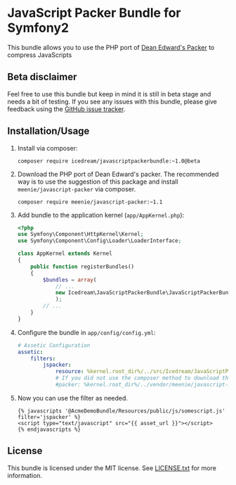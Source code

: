 # JavaScript Packer Bundle for Symfony2

This bundle allows you to use the PHP port of [Dean Edward's Packer](http://dean.edwards.name/packer/) to compress JavaScripts

## Beta disclaimer

Feel free to use this bundle but keep in mind it is still in beta stage and needs a bit of testing. If you see any issues with this bundle, please give feedback using the [GitHub issue tracker](https://github.com/icedream/JavaScriptPackerBundle/issues).

## Installation/Usage

1.	Install via composer:

	```shell
	composer require icedream/javascriptpackerbundle:~1.0@beta
	```

2.	Download the PHP port of Dean Edward's packer. The recommended way is to use the suggestion of this package and install `meenie/javascript-packer` via composer.

	```shell
	composer require meenie/javascript-packer:~1.1
	```

3.	Add bundle to the application kernel (`app/AppKernel.php`):

	```php
	<?php
	use Symfony\Component\HttpKernel\Kernel;
	use Symfony\Component\Config\Loader\LoaderInterface;

	class AppKernel extends Kernel
	{
	    public function registerBundles()
	    {
	    	$bundles = array(
	    		// ...
	    		new Icedream\JavaScriptPackerBundle\JavaScriptPackerBundle(),
	    		);
	    	// ...
	    }
	}
	```

3.	Configure the bundle in `app/config/config.yml`:

	```yaml
	# Assetic Configuration
	assetic:
	    filters:
	        jspacker:
	            resource: %kernel.root_dir%/../src/Icedream/JavaScriptPackerBundle/Resources/config/services.xml
	            # If you did not use the composer method to download the Packer script, uncomment this and point the variable to the full path of class.JavaScriptPacker.php
	            #packer: %kernel.root_dir%/../vendor/meenie/javascript-packer/class.JavaScriptPacker.php
	```

4.	Now you can use the filter as needed.

	```twig
	{% javascripts '@AcmeDemoBundle/Resources/public/js/somescript.js' filter='jspacker' %}
	<script type="text/javascript" src="{{ asset_url }}"></script>
	{% endjavascripts %}
	```

## License

This bundle is licensed under the MIT license. See [LICENSE.txt](LICENSE.txt) for more information.
